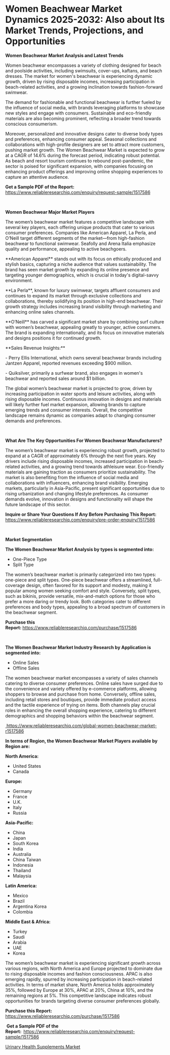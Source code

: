 <p><h1>Women Beachwear Market Dynamics 2025-2032: Also about Its Market Trends, Projections, and Opportunities</h1></p><p><strong>Women Beachwear Market Analysis and Latest Trends</strong></p>
<p><p>Women beachwear encompasses a variety of clothing designed for beach and poolside activities, including swimsuits, cover-ups, kaftans, and beach dresses. The market for women's beachwear is experiencing dynamic growth, driven by rising disposable incomes, increasing participation in beach-related activities, and a growing inclination towards fashion-forward swimwear. </p><p>The demand for fashionable and functional beachwear is further fueled by the influence of social media, with brands leveraging platforms to showcase new styles and engage with consumers. Sustainable and eco-friendly materials are also becoming prominent, reflecting a broader trend towards conscious consumerism. </p><p>Moreover, personalized and innovative designs cater to diverse body types and preferences, enhancing consumer appeal. Seasonal collections and collaborations with high-profile designers are set to attract more customers, pushing market growth. The Women Beachwear Market is expected to grow at a CAGR of 14.6% during the forecast period, indicating robust potential. As beach and resort tourism continues to rebound post-pandemic, the sector is poised for significant expansion, with companies focusing on enhancing product offerings and improving online shopping experiences to capture an attentive audience.</p></p>
<p><strong>Get a Sample PDF of the Report:&nbsp;</strong> <a href="https://www.reliableresearchiq.com/enquiry/request-sample/1517586?utm_campaign=1674&utm_medium=2&utm_source=Github&utm_content=ia&utm_term=08022025&utm_id=women-beachwear">https://www.reliableresearchiq.com/enquiry/request-sample/1517586</a></p>
<p>&nbsp;</p>
<p><strong>Women Beachwear Major Market Players</strong></p>
<p><p>The women’s beachwear market features a competitive landscape with several key players, each offering unique products that cater to various consumer preferences. Companies like American Apparel, La Perla, and O’Neill target different segments of the market—from high-fashion beachwear to functional swimwear. Seafolly and Arena Italia emphasize quality and performance, appealing to active beachgoers.</p><p>**American Apparel** stands out with its focus on ethically produced and stylish basics, capturing a niche audience that values sustainability. The brand has seen market growth by expanding its online presence and targeting younger demographics, which is crucial in today's digital-savvy environment.</p><p>**La Perla**, known for luxury swimwear, targets affluent consumers and continues to expand its market through exclusive collections and collaborations, thereby solidifying its position in high-end beachwear. Their growth strategy includes increasing brand visibility through marketing and enhancing online sales channels.</p><p>**O’Neill** has carved a significant market share by combining surf culture with women’s beachwear, appealing greatly to younger, active consumers. The brand is expanding internationally, and its focus on innovative materials and designs positions it for continued growth.</p><p>**Sales Revenue Insights:** </p><p>- Perry Ellis International, which owns several beachwear brands including Jantzen Apparel, reported revenues exceeding $900 million.</p><p>- Quiksilver, primarily a surfwear brand, also engages in women's beachwear and reported sales around $1 billion.</p><p>The global women’s beachwear market is projected to grow, driven by increasing participation in water sports and leisure activities, along with rising disposable incomes. Continuous innovation in designs and materials will likely further fuel market expansion, allowing brands to capture emerging trends and consumer interests. Overall, the competitive landscape remains dynamic as companies adapt to changing consumer demands and preferences.</p></p>
<p>&nbsp;</p>
<p><strong>What Are The Key Opportunities For Women Beachwear Manufacturers?</strong></p>
<p><p>The women’s beachwear market is experiencing robust growth, projected to expand at a CAGR of approximately 6% through the next five years. Key drivers include rising disposable incomes, increased participation in beach-related activities, and a growing trend towards athleisure wear. Eco-friendly materials are gaining traction as consumers prioritize sustainability. The market is also benefiting from the influence of social media and collaborations with influencers, enhancing brand visibility. Emerging markets, particularly in Asia-Pacific, present significant opportunities due to rising urbanization and changing lifestyle preferences. As consumer demands evolve, innovation in designs and functionality will shape the future landscape of this sector.</p></p>
<p><strong>Inquire or Share Your Questions If Any Before Purchasing This Report:</strong> <a href="https://www.reliableresearchiq.com/enquiry/pre-order-enquiry/1517586?utm_campaign=1674&utm_medium=2&utm_source=Github&utm_content=ia&utm_term=08022025&utm_id=women-beachwear">https://www.reliableresearchiq.com/enquiry/pre-order-enquiry/1517586</a></p>
<p>&nbsp;</p>
<p><strong>Market Segmentation</strong></p>
<p><strong>The Women Beachwear Market Analysis by types is segmented into:</strong></p>
<p><ul><li>One-Piece Type</li><li>Split Type</li></ul></p>
<p><p>The women’s beachwear market is primarily categorized into two types: one-piece and split types. One-piece beachwear offers a streamlined, full-coverage design, often favored for its support and modesty, making it popular among women seeking comfort and style. Conversely, split types, such as bikinis, provide versatile, mix-and-match options for those who prefer a more daring or trendy look. Both categories cater to different preferences and body types, appealing to a broad spectrum of customers in the beachwear segment.</p></p>
<p><strong>Purchase this Report:&nbsp;</strong><a href="https://www.reliableresearchiq.com/purchase/1517586?utm_campaign=1674&utm_medium=2&utm_source=Github&utm_content=ia&utm_term=08022025&utm_id=women-beachwear">https://www.reliableresearchiq.com/purchase/1517586</a></p>
<p>&nbsp;</p>
<p><strong>The Women Beachwear Market Industry Research by Application is segmented into:</strong></p>
<p><ul><li>Online Sales</li><li>Offline Sales</li></ul></p>
<p><p>The women beachwear market encompasses a variety of sales channels catering to diverse consumer preferences. Online sales have surged due to the convenience and variety offered by e-commerce platforms, allowing shoppers to browse and purchase from home. Conversely, offline sales, including retail stores and boutiques, provide immediate product access and the tactile experience of trying on items. Both channels play crucial roles in enhancing the overall shopping experience, catering to different demographics and shopping behaviors within the beachwear segment.</p></p>
<p><a href="https://www.reliableresearchiq.com/global-women-beachwear-market-r1517586?utm_campaign=1674&utm_medium=2&utm_source=Github&utm_content=ia&utm_term=08022025&utm_id=women-beachwear">&nbsp;https://www.reliableresearchiq.com/global-women-beachwear-market-r1517586</a></p>
<p><strong>In terms of Region, the Women Beachwear Market Players available by Region are:</strong></p>
<p>
    <p> <strong> North America: </strong>
        <ul>
            <li>United States</li>
            <li>Canada</li>
        </ul>
        </p> 
    <p> <strong> Europe: </strong>
        <ul>
            <li>Germany</li>
            <li>France</li>
            <li>U.K.</li>
            <li>Italy</li>
            <li>Russia</li>
        </ul>
        </p> 
    <p> <strong> Asia-Pacific: </strong>
        <ul>
            <li>China</li>
            <li>Japan</li>
            <li>South Korea</li>
            <li>India</li>
            <li>Australia</li>
            <li>China Taiwan</li>
            <li>Indonesia</li>
            <li>Thailand</li>
            <li>Malaysia</li>
        </ul>
        </p> 
    <p> <strong> Latin America: </strong>
        <ul>
            <li>Mexico</li>
            <li>Brazil</li>
            <li>Argentina Korea</li>
            <li>Colombia</li>
        </ul>
        </p> 
    <p> <strong> Middle East & Africa: </strong>
        <ul>
            <li>Turkey</li>
            <li>Saudi</li>
            <li>Arabia</li>
            <li>UAE</li>
            <li>Korea</li>
        </ul>
    </p>
    </p>
<p><p>The women’s beachwear market is experiencing significant growth across various regions, with North America and Europe projected to dominate due to rising disposable incomes and fashion consciousness. APAC is also emerging rapidly, spurred by increasing participation in beach-related activities. In terms of market share, North America holds approximately 35%, followed by Europe at 30%, APAC at 20%, China at 10%, and the remaining regions at 5%. This competitive landscape indicates robust opportunities for brands targeting diverse consumer preferences globally.</p></p>
<p><strong>Purchase this Report: </strong><a href="https://www.reliableresearchiq.com/purchase/1517586?utm_campaign=1674&utm_medium=2&utm_source=Github&utm_content=ia&utm_term=08022025&utm_id=women-beachwear">https://www.reliableresearchiq.com/purchase/1517586</a></p>
<p>&nbsp;<strong>Get a Sample PDF of the Report:&nbsp;&nbsp;</strong><a href="https://www.reliableresearchiq.com/enquiry/request-sample/1517586?utm_campaign=1674&utm_medium=2&utm_source=Github&utm_content=ia&utm_term=08022025&utm_id=women-beachwear">https://www.reliableresearchiq.com/enquiry/request-sample/1517586</a></p>
<p><strong></strong></p>
<p><p><a href="https://github.com/willjis/Market-Research-Report-List-1/blob/main/urinary-health-supplements-market.md?utm_campaign=1674&utm_medium=2&utm_source=Github&utm_content=ia&utm_term=08022025&utm_id=women-beachwear">Urinary Health Supplements Market</a></p></p>
